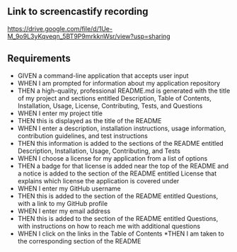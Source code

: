 ## Link to screencastify recording

https://drive.google.com/file/d/1Ue-M_9o9L3yKqveqn_5BT9P9mrkknWsr/view?usp=sharing

## Requirements

* GIVEN a command-line application that accepts user input
* WHEN I am prompted for information about my application repository
* THEN a high-quality, professional README.md is generated with the title of my project and sections entitled Description, Table of Contents, Installation, Usage, License, Contributing, Tests, and Questions
* WHEN I enter my project title
* THEN this is displayed as the title of the README
* WHEN I enter a description, installation instructions, usage information, contribution guidelines, and test instructions
* THEN this information is added to the sections of the README entitled Description, Installation, Usage, Contributing, and Tests
* WHEN I choose a license for my application from a list of options
* THEN a badge for that license is added near the top of the README and a notice is added to the section of the README entitled License that explains which license the application is covered under
* WHEN I enter my GitHub username
* THEN this is added to the section of the README entitled Questions, with a link to my GitHub profile
* WHEN I enter my email address
* THEN this is added to the section of the README entitled Questions, with instructions on how to reach me with additional questions
* WHEN I click on the links in the Table of Contents
*THEN I am taken to the corresponding section of the README
